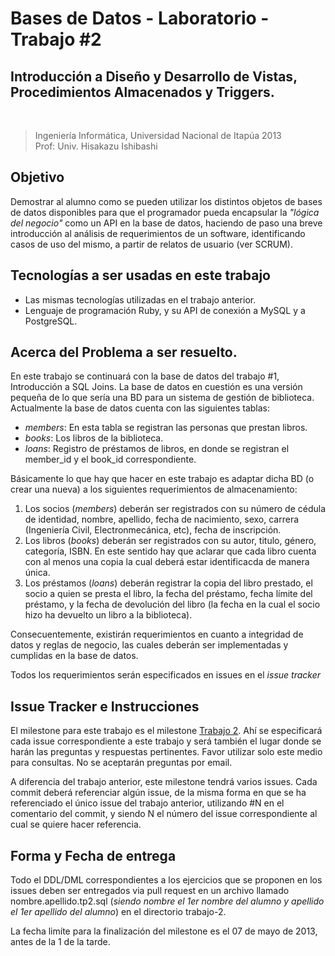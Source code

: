 # Bases de Datos - Laboratorio - Trabajo #2

## Introducción a Diseño y Desarrollo de Vistas, Procedimientos Almacenados y Triggers.

<br />

>Ingeniería Informática, Universidad Nacional de Itapúa 2013  
>Prof: Univ. Hisakazu Ishibashi

## Objetivo

Demostrar al alumno como se pueden utilizar los distintos objetos de bases de datos disponibles para que el programador pueda encapsular la *"lógica del negocio"* como un API en la base de datos, haciendo de paso una breve introducción al análisis de requerimientos de un software, identificando casos de uso del mismo, a partir de relatos de usuario (ver SCRUM).

## Tecnologías a ser usadas en este trabajo

- Las mismas tecnologías utilizadas en el trabajo anterior.
- Lenguaje de programación Ruby, y su API de conexión a MySQL y a PostgreSQL.

## Acerca del Problema a ser resuelto.

En este trabajo se continuará con la base de datos del trabajo #1, Introducción a SQL Joins. La base de datos en cuestión es una versión pequeña de lo que sería una BD para un sistema de gestión de biblioteca. Actualmente la base de datos cuenta con las siguientes tablas:

- *members*: En esta tabla se registran las personas que prestan libros.
- *books*: Los libros de la biblioteca.
- *loans*: Registro de préstamos de libros, en donde se registran el member_id y el book_id correspondiente.

Básicamente lo que hay que hacer en este trabajo es adaptar dicha BD (o crear una nueva) a los siguientes requerimientos de almacenamiento:

1. Los socios (*members*) deberán ser registrados con su número de cédula de identidad, nombre, apellido, fecha de nacimiento, sexo, carrera (Ingeniería Civil, Electronmecánica, etc), fecha de inscripción.
2. Los libros (*books*) deberán ser registrados con su autor, titulo, género, categoría, ISBN. En este sentido hay que aclarar que cada libro cuenta con al menos una copia la cual deberá estar identificacda de manera única.
3. Los préstamos (*loans*) deberán registrar la copia del libro prestado, el socio a quien se presta el libro, la fecha del préstamo, fecha límite del préstamo, y la fecha de devolución del libro (la fecha en la cual el socio hizo ha devuelto un libro a la biblioteca).

Consecuentemente, existirán requerimientos en cuanto a integridad de datos y reglas de negocio, las cuales deberán ser implementadas y cumplidas en la base de datos. 

Todos los requerimientos serán especificados en issues en el *issue tracker*


## Issue Tracker e Instrucciones

El milestone para este trabajo es el milestone [Trabajo 2](https://github.com/hisapy/uni-bd-2013/issues?milestone=2). Ahí se especificará cada issue correspondiente a este trabajo y será también el lugar donde se harán las preguntas y respuestas pertinentes. Favor utilizar solo este medio para consultas. No se aceptarán preguntas por email.

A diferencia del trabajo anterior, este milestone tendrá varios issues. Cada commit deberá referenciar algún issue, de la misma forma en que se ha referenciado el único issue del trabajo anterior, utilizando #N en el comentario del commit, y siendo N el número del issue correspondiente al cual se quiere hacer referencia.

## Forma y Fecha de entrega

Todo el DDL/DML correspondientes a los ejercicios que se proponen en los issues deben ser entregados via pull request en un archivo llamado nombre.apellido.tp2.sql (_siendo nombre el 1er nombre del alumno y apellido el 1er apellido del alumno_) en el directorio trabajo-2.

La fecha limíte para la finalización del milestone es el 07 de mayo de 2013, antes de la 1 de la tarde.
